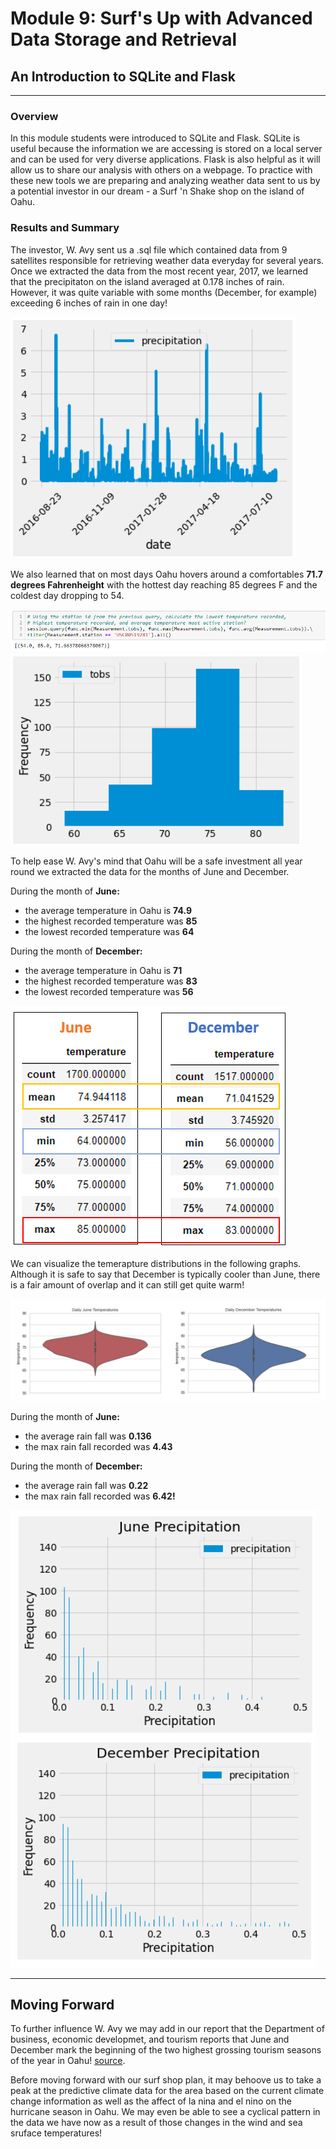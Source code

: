 # Module 9: Surf's Up with Advanced Data Storage and Retrieval
## An Introduction to SQLite and Flask
---
### Overview
In this module students were introduced to SQLite and Flask.  SQLite is useful because the information we are accessing is stored on a local server and can be used for very diverse applications.  Flask is also helpful as it will allow us to share our analysis with others on a webpage.  To practice with these new tools we are preparing and analyzing weather data sent to us by a potential investor in our dream - a Surf 'n Shake shop on the island of Oahu.   

### Results and Summary
The investor, W. Avy sent us a .sql file which contained data from 9 satellites responsible for retrieving weather data everyday for several years.  Once we extracted the data from the most recent year, 2017, we learned that the precipitaton on the island averaged at 0.178 inches of rain.  However, it was quite variable with some months (December, for example) exceeding 6 inches of rain in one day! 


![summary data for one year](https://github.com/murphyk2021/surfs_up/blob/c645df3138c60d6c541251f96b9049676622a14d/Images/precip_data_year.PNG)

We also learned that on most days Oahu hovers around a comfortables **71.7 degrees Fahrenheight** with the hottest day reaching 85 degrees F and the coldest day dropping to 54.  

![temperature data for one year](https://github.com/murphyk2021/surfs_up/blob/c645df3138c60d6c541251f96b9049676622a14d/Images/temp_data_year.PNG)
![temperature histogram for one year](https://github.com/murphyk2021/surfs_up/blob/c645df3138c60d6c541251f96b9049676622a14d/Images/temp_hist_year.PNG)

To help ease W. Avy's mind that Oahu will be a safe investment all year round we extracted the data for the months of June and December.

During the month of **June:**
 - the average temperature in Oahu is **74.9**
 - the highest recorded temperature was **85**
 - the lowest recorded temperature was **64**

During the month of **December:**
- the average temperature in Oahu is **71**
- the highest recorded temperature was **83**
- the lowest recorded temperature was **56**

![june and december summary data](https://github.com/murphyk2021/surfs_up/blob/c645df3138c60d6c541251f96b9049676622a14d/Images/june_dec_data.PNG)

We can visualize the temerapture distributions in the following graphs.  Although it is safe to say that December is typically cooler than June, there is a fair amount of overlap and it can still get quite warm!

![june and december violin plots of temperature](https://github.com/murphyk2021/surfs_up/blob/c645df3138c60d6c541251f96b9049676622a14d/Images/violin_plot_temps.PNG)

During the month of **June:**
 - the average rain fall was **0.136**
 - the max rain fall recorded was **4.43**

During the month of **December:**
- the average rain fall was **0.22**
- the max rain fall recorded was **6.42!**

![june and december rain data](https://github.com/murphyk2021/surfs_up/blob/c645df3138c60d6c541251f96b9049676622a14d/Images/precip_hist.PNG)

- - -
## Moving Forward
To further influence W. Avy we may add in our report that the Department of business, economic developmet, and tourism reports that June and December mark the beginning of the two highest grossing tourism seasons of the year in Oahu!   [source](https://www.hawaii-guide.com/files/images/charts/oahu-visitor-arrivals.png). 

Before moving forward with our surf shop plan, it may behoove us to take a peak at the predictive climate data for the area based on the current climate change information as well as the affect of la nina and el nino on the hurricane season in Oahu.  We may even be able to see a cyclical pattern in the data we have now as a result of those changes in the wind and sea sruface temperatures!
